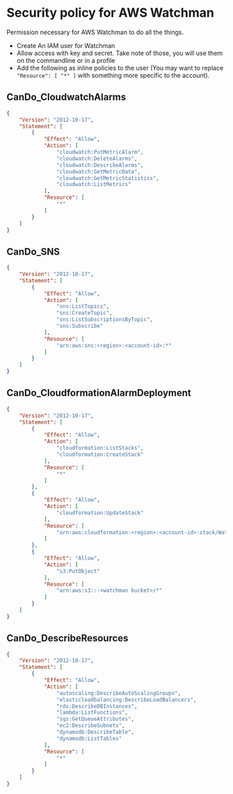 # Security policy for AWS Watchman 


Permission necessary for AWS Watchman to do all the things. 
* Create An IAM user for Watchman
* Allow access with key and secret. Take note of those, you will use them on the commandline or in a profile
* Add the following as inline policies to the user (You may want to replace `"Resource": [ "*" ]` with something more specific to the account).

## CanDo_CloudwatchAlarms

```json
{
	"Version": "2012-10-17",
	"Statement": [
		{
			"Effect": "Allow",
			"Action": [
				"cloudwatch:PutMetricAlarm",
				"cloudwatch:DeleteAlarms",
				"cloudwatch:DescribeAlarms",
				"cloudwatch:GetMetricData",
				"cloudwatch:GetMetricStatistics",
				"cloudwatch:ListMetrics"
			],
			"Resource": [
				"*"
			]
		}
	]
}
```

## CanDo_SNS

```json
{
	"Version": "2012-10-17",
	"Statement": [
		{
			"Effect": "Allow",
			"Action": [
				"sns:ListTopics",
				"sns:CreateTopic",
				"sns:ListSubscriptionsByTopic",
				"sns:Subscribe"
			],
			"Resource": [
				"arn:aws:sns:<region>:<account-id>:*"
			]
		}
	]
}
```

## CanDo_CloudformationAlarmDeployment

```json
{
	"Version": "2012-10-17",
	"Statement": [
		{
			"Effect": "Allow",
			"Action": [
				"cloudformation:ListStacks",
				"cloudformation:CreateStack"
			],
			"Resource": [
				"*"
			]
		},
		{
			"Effect": "Allow",
			"Action": [
				"cloudformation:UpdateStack"
			],
			"Resource": [
				"arn:aws:cloudformation:<region>:<account-id>:stack/Watchman*"
			]
		},
		{
			"Effect": "Allow",
			"Action": [
				"s3:PutObject"
			],
			"Resource": [
				"arn:aws:s3:::<watchman bucket>/*"
			]
		}
	]
}
```

## CanDo_DescribeResources

```json
{
	"Version": "2012-10-17",
	"Statement": [
		{
			"Effect": "Allow",
			"Action": [
				"autoscaling:DescribeAutoScalingGroups",
				"elasticloadbalancing:DescribeLoadBalancers",
				"rds:DescribeDBInstances",
				"lambda:ListFunctions",
				"sqs:GetQueueAttributes",
				"ec2:DescribeSubnets",
				"dynamodb:DescribeTable",
				"dynamodb:ListTables"
			],
			"Resource": [
				"*"
			]
		}
	]
}
```

